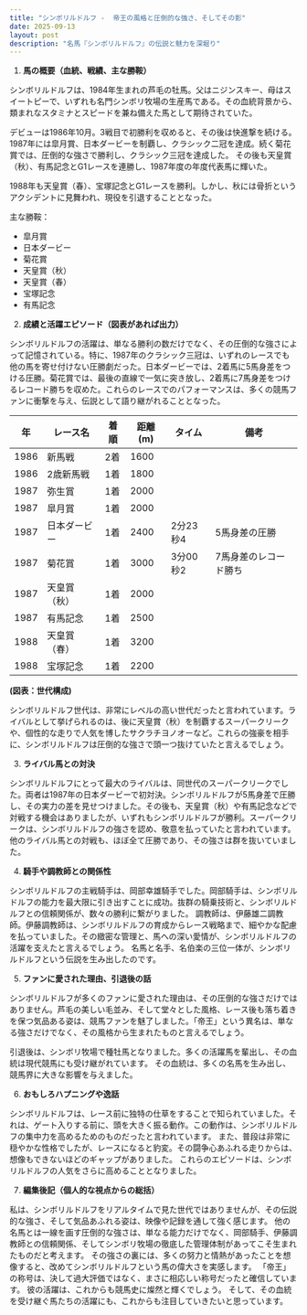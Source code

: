 ```yaml
---
title: "シンボリルドルフ -  帝王の風格と圧倒的な強さ、そしてその影"
date: 2025-09-13
layout: post
description: "名馬『シンボリルドルフ』の伝説と魅力を深堀り"
---
```


1. **馬の概要（血統、戦績、主な勝鞍）**

シンボリルドルフは、1984年生まれの芦毛の牡馬。父はニジンスキー、母はスイートピーで、いずれも名門シンボリ牧場の生産馬である。その血統背景から、類まれなスタミナとスピードを兼ね備えた馬として期待されていた。

デビューは1986年10月。3戦目で初勝利を収めると、その後は快進撃を続ける。1987年には皐月賞、日本ダービーを制覇し、クラシック二冠を達成。続く菊花賞では、圧倒的な強さで勝利し、クラシック三冠を達成した。  その後も天皇賞（秋）、有馬記念とG1レースを連勝し、1987年度の年度代表馬に輝いた。

1988年も天皇賞（春）、宝塚記念とG1レースを勝利。しかし、秋には骨折というアクシデントに見舞われ、現役を引退することとなった。

主な勝鞍：

* 皐月賞
* 日本ダービー
* 菊花賞
* 天皇賞（秋）
* 天皇賞（春）
* 宝塚記念
* 有馬記念


2. **成績と活躍エピソード（図表があれば出力）**

シンボリルドルフの活躍は、単なる勝利の数だけでなく、その圧倒的な強さによって記憶されている。特に、1987年のクラシック三冠は、いずれのレースでも他の馬を寄せ付けない圧勝劇だった。日本ダービーでは、2着馬に5馬身差をつける圧勝。菊花賞では、最後の直線で一気に突き放し、2着馬に7馬身差をつけるレコード勝ちを収めた。これらのレースでのパフォーマンスは、多くの競馬ファンに衝撃を与え、伝説として語り継がれることとなった。


| 年 | レース名             | 着順 | 距離(m) | タイム       | 備考                               |
|----|----------------------|------|----------|-------------|------------------------------------|
| 1986 | 新馬戦             | 2着   | 1600      |             |                                    |
| 1986 | 2歳新馬戦           | 1着   | 1800      |             |                                    |
| 1987 | 弥生賞             | 1着   | 2000      |             |                                    |
| 1987 | 皐月賞             | 1着   | 2000      |             |                                    |
| 1987 | 日本ダービー         | 1着   | 2400      | 2分23秒4     | 5馬身差の圧勝                         |
| 1987 | 菊花賞             | 1着   | 3000      | 3分00秒2     | 7馬身差のレコード勝ち                   |
| 1987 | 天皇賞（秋）         | 1着   | 2000      |             |                                    |
| 1987 | 有馬記念             | 1着   | 2500      |             |                                    |
| 1988 | 天皇賞（春）         | 1着   | 3200      |             |                                    |
| 1988 | 宝塚記念             | 1着   | 2200      |             |                                    |


**(図表：世代構成)**

シンボリルドルフ世代は、非常にレベルの高い世代だったと言われています。ライバルとして挙げられるのは、後に天皇賞（秋）を制覇するスーパークリークや、個性的な走りで人気を博したサクラチヨノオーなど。これらの強豪を相手に、シンボリルドルフは圧倒的な強さで頭一つ抜けていたと言えるでしょう。


3. **ライバル馬との対決**

シンボリルドルフにとって最大のライバルは、同世代のスーパークリークでした。両者は1987年の日本ダービーで初対決。シンボリルドルフが5馬身差で圧勝し、その実力の差を見せつけました。その後も、天皇賞（秋）や有馬記念などで対戦する機会はありましたが、いずれもシンボリルドルフが勝利。スーパークリークは、シンボリルドルフの強さを認め、敬意を払っていたと言われています。  他のライバル馬との対戦も、ほぼ全て圧勝であり、その強さは群を抜いていました。


4. **騎手や調教師との関係性**

シンボリルドルフの主戦騎手は、岡部幸雄騎手でした。岡部騎手は、シンボリルドルフの能力を最大限に引き出すことに成功。抜群の騎乗技術と、シンボリルドルフとの信頼関係が、数々の勝利に繋がりました。  調教師は、伊藤雄二調教師。伊藤調教師は、シンボリルドルフの育成からレース戦略まで、細やかな配慮を払っていました。その緻密な管理と、馬への深い愛情が、シンボリルドルフの活躍を支えたと言えるでしょう。  名馬と名手、名伯楽の三位一体が、シンボリルドルフという伝説を生み出したのです。


5. **ファンに愛された理由、引退後の話**

シンボリルドルフが多くのファンに愛された理由は、その圧倒的な強さだけではありません。芦毛の美しい毛並み、そして堂々とした風格、レース後も落ち着きを保つ気品ある姿は、競馬ファンを魅了しました。「帝王」という異名は、単なる強さだけでなく、その風格から生まれたものと言えるでしょう。

引退後は、シンボリ牧場で種牡馬となりました。多くの活躍馬を輩出し、その血統は現代競馬にも受け継がれています。  その血統は、多くの名馬を生み出し、競馬界に大きな影響を与えました。


6. **おもしろハプニングや逸話**

シンボリルドルフは、レース前に独特の仕草をすることで知られていました。それは、ゲート入りする前に、頭を大きく振る動作。この動作は、シンボリルドルフの集中力を高めるためのものだったと言われています。  また、普段は非常に穏やかな性格でしたが、レースになると豹変。その闘争心あふれる走りからは、想像もできないほどのギャップがありました。  これらのエピソードは、シンボリルドルフの人気をさらに高めることとなりました。


7. **編集後記（個人的な視点からの総括）**

私は、シンボリルドルフをリアルタイムで見た世代ではありませんが、その伝説的な強さ、そして気品あふれる姿は、映像や記録を通して強く感じます。  他の名馬とは一線を画す圧倒的な強さは、単なる能力だけでなく、岡部騎手、伊藤調教師との信頼関係、そしてシンボリ牧場の徹底した管理体制があってこそ生まれたものだと考えます。  その強さの裏には、多くの努力と情熱があったことを想像すると、改めてシンボリルドルフという馬の偉大さを実感します。  「帝王」の称号は、決して過大評価ではなく、まさに相応しい称号だったと確信しています。  彼の活躍は、これからも競馬史に燦然と輝くでしょう。  そして、その血統を受け継ぐ馬たちの活躍にも、これからも注目していきたいと思っています。
